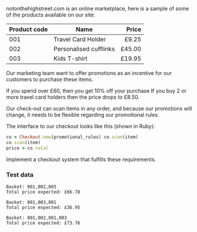 notonthehighstreet.com is an online marketplace, here is a sample of some of the products available on our site:


| Product code | Name                   | Price  |
|--------------|------------------------|-------:|
| 001          | Travel Card Holder     |  £9.25 |
| 002          | Personalised cufflinks | £45.00 |
| 003          | Kids T-shirt           | £19.95 |


Our marketing team want to offer promotions as an incentive for our customers to purchase these items.

If you spend over £60, then you get 10% off your purchase If you buy 2 or more travel card holders then the price drops to £8.50.

Our check-out can scan items in any order, and because our promotions will change, it needs to be flexible regarding our promotional rules.

The interface to our checkout looks like this (shown in Ruby):

```ruby
co = Checkout.new(promotional_rules) co.scan(item)
co.scan(item)
price = co.total
```

Implement a checkout system that fulfills these
requirements.


### Test data
```
Basket: 001,002,003
Total price expected: £66.78

Basket: 001,003,001
Total price expected: £36.95

Basket: 001,002,001,003
Total price expected: £73.76
```
